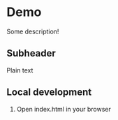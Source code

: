 # Demo


Some description!

## Subheader

Plain text

## Local development

1. Open index.html in your browser
